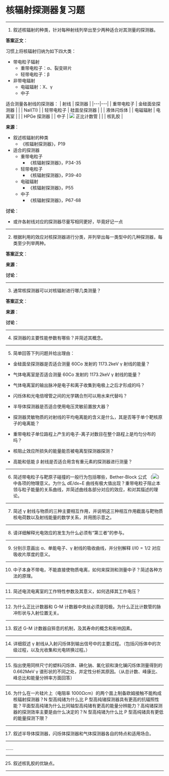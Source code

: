# 核辐射探测器复习题
------

1. 叙述核辐射的种类，针对每种射线列举出至少两种适合对其测量的探测器。

**答案正文**：

习惯上将核辐射归纳为如下四大类：
- 带电粒子辐射
  - 重带电粒子：α、裂变碎片
  - 轻带电粒子：β
- 非带电辐射
  - 电磁辐射：X、γ
  - 中子

适合测量各射线的探测器：
| 射线 | 探测器 |
|---|---|
| 重带电粒子  | 金硅面垒探测器  |
|   | NaI(Tl)  |
| 轻带电粒子  | 硅面垒探测器  |
|   | 液体闪烁体  |
| 电磁辐射  | 电离室  |
|   | HPGe 探测器  |
| 中子  | <img src="https://render.githubusercontent.com/render/math?math=\text{BF}_3"> 正比计数管  |
|   | 核乳胶  |

**来源**：

- 叙述核辐射的种类
  - 《核辐射探测器》，P19
- 适合的探测器
  - 重带电粒子
    - 《核辐射探测器》，P34-35
  - 轻带电粒子
    - 《核辐射探测器》，P39-40
  - 电磁辐射
    - 《核辐射探测器》，P55
  - 中子
    - 《核辐射探测器》，P67-68

**讨论**：

- 或许各射线对应的探测器尽量写相同更好，毕竟好记一点

------

2. 根据利用的效应对核探测器进行分类，并列举出每一类型中的几种探测器，每类至少列举两种。

**答案正文**：

**来源**：

**讨论**：

------

3. 通常核探测器可以对核辐射进行哪几类测量？

**答案正文**：

**来源**：

**讨论**：

------

4. 探测器的主要性能参数有哪些？并简述其概念。

------

5. 简单回答下列问题并给出理由：
  
  - 金硅面垒探测器是否适合测量 60Co 发射的 1173.2keV γ 射线的能量？

  - 气体电离室是否适合测量 60Co 发射的 1173.2keV γ 射线的能量？

  - 气体电离室的输出脉冲是电子和离子收集到电极上之后才形成的吗？

  - 闪烁体和光电倍增管之间的光学耦合剂可以用水来代替吗？

  - 半导体探测器是否适合使用电压灵敏前置放大器？

  - 探测器灵敏物质的对射线的平均电离能的含义是什么，其是否等于单个靶核原子的电离能？

  - 重带电粒子单位路程上产生的电子-离子对数目在整个路程上是均匀分布的吗？

  - 核阻止效应所损失的能量能否被电离型探测器探测？

  - 高能和低能 β 射线是否适合用含有重元素的探测器进行测量？

------

6. 简述带电粒子与靶原子碰撞的一般行为包括哪些，Bether-Block 公式
（<img src="https://render.githubusercontent.com/render/math?math=(-\frac{dE}{dx})_e = \frac{4 \pi z^2 e^4 NZ}{m_0 v^2}[\ln{(\frac{2m_0 v^2}{I})+\ln\frac{1}{1 - \beta^2}-\beta^2-\frac{C}{Z}}]">）
中各项的物理意义。为什么 dE/dx~E 曲线有极大值出现？重带电粒子阻止本领与粒子能量的关系曲线，并简述曲线各部分对应的效应，和对其描述的理论。

------

7. 简述 γ 射线与物质的三种主要相互作用，并说明这三种相互作用截面与靶物质核电荷数以及射线能量的数学关系，并用图示意之。

------

8. 请详细解释光电效应的发生为什么必须有“第三者”的参与。

------

9. 分别示意画出 α、单能电子、γ 射线的吸收曲线，并分别解释 $I/I0=1/2$ 对应吸收片厚度的意义。

------

10. 中子本身不带电，不能直接使物质电离，如何来探测和测量中子？简述各种方法的原理。

------

11. 简述电流电离室的工作特性参数及其意义，如何选择其工作电压？

------

12. 为什么正比计数器和 G-M 计数器中央丝必须是阳极。为什么正比计数管的脉冲形状与入射位置无关。

------

13. 叙述 G-M 计数器自猝息的机制，及其寿命的概念和影响因素。

------

14. 详细叙述 γ 射线从入射闪烁体到输出信号中的主要过程。（包括闪烁体中的次级过程，以及光收集和光电转换过程。）

------

15. 指出使用同样尺寸的塑料闪烁体、碘化钠、氟化钡和溴化镧闪烁体测量得到的0.662MeV γ 谱形状的不同之处，并定性分析其原因。（从总计数、峰康比、峰总比和能量分辨率方面回答）

------

16. 为什么在一片硅片上（电阻率 1000Ωcm）的两个面上制备欧姆接触不能构成核辐射探测器？N 型高纯锗为什么比 P 型高纯锗探测器具有更高的抗辐照性能？平面型高纯锗为什么比同轴型高纯锗有更高的能量分辨能力？高纯锗探测器的探测效率主要是由什么决定的？N 型高纯锗为什么比 P 型高纯锗具有更低的能量探测下限？

------

17. 叙述半导体探测器，闪烁体探测器和气体探测器各自的特点和适用场合。

------

……

------

25. 叙述核乳胶的优缺点。

------
